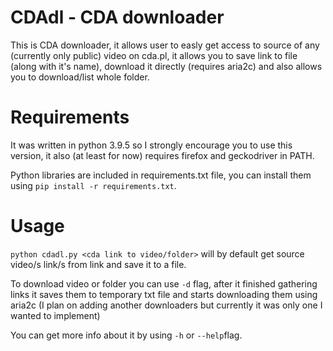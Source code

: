 # CDAdl - CDA downloader
This is CDA downloader, it allows user to easly get access to source of any (currently only public) video on cda.pl, it allows you to save link to file (along with it's name), download it directly (requires aria2c) and also allows you to download/list whole folder.

# Requirements
It was written in python 3.9.5 so I strongly encourage you to use this version, it also (at least for now) requires firefox and geckodriver in PATH. 

Python libraries are included in requirements.txt file, you can install them using `pip install -r requirements.txt`.

# Usage
`python cdadl.py <cda link to video/folder>` will by default get source video/s link/s from link and save it to a file.

To download video or folder you can use `-d` flag, after it finished gathering links it saves them to temporary txt file and starts downloading them using aria2c (I plan on adding another downloaders but currently it was only one I wanted to implement)

You can get more info about it by using `-h` or `--help`flag.
